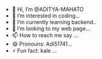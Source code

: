 - 👋 Hi, I’m @ADITYA-MAHATO
- 👀 I’m interested in coding...
- 🌱 I’m currently learning backend..
- 💞️ I’m looking to my web page...
- 📫 How to reach me say ...
- 😄 Pronouns: Adi51741...
- ⚡ Fun fact: kale ...

<!---
ADITYA-MAHATO/ADITYA-MAHATO is a ✨ special ✨ repository because its `README.md` (this file) appears on your GitHub profile.
You can click the Preview link to take a look at your changes.
--->
